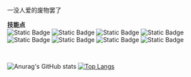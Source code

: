 一没人爱的废物罢了


**技能点**<br>
![Static Badge](https://img.shields.io/badge/Javascipt-level%20A-green)
![Static Badge](https://img.shields.io/badge/HTML-level%20A-green)
![Static Badge](https://img.shields.io/badge/CSS-level%20B+-yellow)
![Static Badge](https://img.shields.io/badge/Python-level%20B+-yellow)
![Static Badge](https://img.shields.io/badge/Java-level%20B-yellow)
![Static Badge](https://img.shields.io/badge/PHP-level%20B-yellow)
![Static Badge](https://img.shields.io/badge/Bash-level%20B-yellow)
![Static Badge](https://img.shields.io/badge/C++-level%20C+-orange)

<div height="20px"> </div>
<br>

![Anurag's GitHub stats](https://github-readme-stats.vercel.app/api?username=Asanatsa&show_icons=true)
[![Top Langs](https://github-readme-stats.vercel.app/api/top-langs/?username=Asanatsa&layout=compact)](https://github.com/anuraghazra/github-readme-stats)








<!--
**Asanatsa/Asanatsa** is a ✨ _special_ ✨ repository because its `README.md` (this file) appears on your GitHub profile.

Here are some ideas to get you started:

- 🔭 I’m currently working on ...
- 🌱 I’m currently learning ...
- 👯 I’m looking to collaborate on ...
- 🤔 I’m looking for help with ...
- 💬 Ask me about ...
- 📫 How to reach me: ...
- 😄 Pronouns: ...
- ⚡ Fun fact: ...
-->
